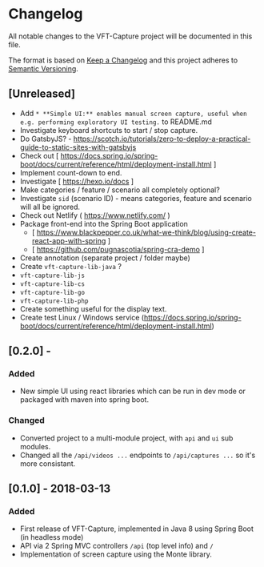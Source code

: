 # Changelog
All notable changes to the VFT-Capture project will be documented in this file.

The format is based on [Keep a Changelog](http://keepachangelog.com/en/1.0.0/)
and this project adheres to [Semantic Versioning](http://semver.org/spec/v2.0.0.html).

## [Unreleased]


- Add `* **Simple UI:** enables manual screen capture, useful when e.g. performing exploratory UI testing.` to README.md
- Investigate keyboard shortcuts to start / stop capture.
- Do GatsbyJS? - https://scotch.io/tutorials/zero-to-deploy-a-practical-guide-to-static-sites-with-gatsbyjs
- Check out [ https://docs.spring.io/spring-boot/docs/current/reference/html/deployment-install.html ]
- Implement count-down to end.
- Investigate [ https://hexo.io/docs ]
- Make categories / feature / scenario all completely optional?
- Investigate `sid` (scenario ID) - means categories, feature and scenario will all be ignored.
- Check out Netlify ( https://www.netlify.com/ )
- Package front-end into the Spring Boot application
     - [ https://www.blackpepper.co.uk/what-we-think/blog/using-create-react-app-with-spring ]
     - [ https://github.com/pugnascotia/spring-cra-demo ]
- Create annotation (separate project / folder maybe)
- Create `vft-capture-lib-java` ?
- `vft-capture-lib-js`
- `vft-capture-lib-cs`
- `vft-capture-lib-go`
- `vft-capture-lib-php`
- Create something useful for the display text.
- Create test Linux / Windows service (https://docs.spring.io/spring-boot/docs/current/reference/html/deployment-install.html)

## [0.2.0] -
### Added
- New simple UI using react libraries which can be run in dev mode or packaged with maven into spring boot.

### Changed
- Converted project to a multi-module project, with `api` and `ui` sub modules.
- Changed all the `/api/videos ...` endpoints to `/api/captures ...` so it's more consistant.


## [0.1.0] - 2018-03-13
### Added
- First release of VFT-Capture, implemented in Java 8 using Spring Boot (in headless mode)
- API via 2 Spring MVC controllers `/api` (top level info) and `/`
- Implementation of screen capture using the Monte library.